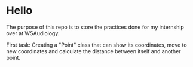 # Hello
The purpose of this repo is to store the practices done for my internship over at WSAudiology.

First task:
Creating a "Point" class that can show its coordinates, move to new coordinates and calculate the distance between itself and another point.

